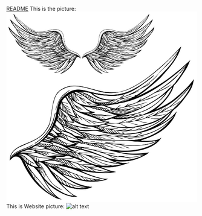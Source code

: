 
[README](https://github.com/iiilight/MarkDown/edit/master/README.md)
This is the picture: ![image](https://github.com/iiilight/MarkDown/blob/master/picture.jpg)
This is Website picture: ![alt text](https://m.mediaamazon.com/images/M/MV5BMTEzNzY0OTg0NTdeQTJeQWpwZ15BbWU4MDU3OTg3MjUz._V1_SY1000_CR0,0,674,1000_AL_.jpg)
